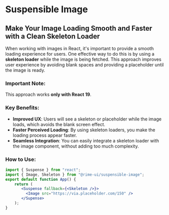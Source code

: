# Suspensible Image

## Make Your Image Loading Smooth and Faster with a Clean Skeleton Loader

When working with images in React, it's important to provide a smooth loading experience for users. One effective way to do this is by using a **skeleton loader** while the image is being fetched. This approach improves user experience by avoiding blank spaces and providing a placeholder until the image is ready.

### Important Note:
This approach works **only with React 19**.

### Key Benefits:
- **Improved UX**: Users will see a skeleton or placeholder while the image loads, which avoids the blank screen effect.
- **Faster Perceived Loading**: By using skeleton loaders, you make the loading process appear faster.
- **Seamless Integration**: You can easily integrate a skeleton loader with the image component, without adding too much complexity.

### How to Use:

```jsx
import { Suspense } from "react";
import { Image, Skeleton } from "@rime-ui/suspensible-image";
export default function App() {
    return (
       <Suspense fallback={<Skeleton />}>
         <Image src="https://via.placeholder.com/150" />
       </Supense>
    );
}
```